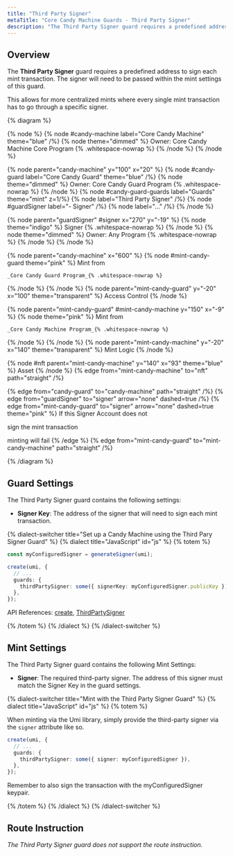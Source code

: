 ```yaml
---
title: "Third Party Signer"
metaTitle: "Core Candy Machine Guards - Third Party Signer"
description: "The Third Party Signer guard requires a predefined address to sign each mint transaction."
---
```


## Overview

The **Third Party Signer** guard requires a predefined address to sign each mint transaction. The signer will need to be passed within the mint settings of this guard.

This allows for more centralized mints where every single mint transaction has to go through a specific signer.

{% diagram  %}

{% node %}
{% node #candy-machine label="Core Candy Machine" theme="blue" /%}
{% node theme="dimmed" %}
Owner: Core Candy Machine Core Program {% .whitespace-nowrap %}
{% /node %}
{% /node %}

{% node parent="candy-machine" y="100" x="20" %}
{% node #candy-guard label="Core Candy Guard" theme="blue" /%}
{% node theme="dimmed" %}
Owner: Core Candy Guard Program {% .whitespace-nowrap %}
{% /node %}
{% node #candy-guard-guards label="Guards" theme="mint" z=1/%}
{% node label="Third Party Signer" /%}
{% node #guardSigner label="- Signer" /%}
{% node label="..." /%}
{% /node %}

{% node parent="guardSigner" #signer x="270" y="-19" %}
{% node  theme="indigo" %}
Signer {% .whitespace-nowrap %}
{% /node %}
{% node theme="dimmed" %}
Owner: Any Program {% .whitespace-nowrap %}
{% /node %}
{% /node %}

{% node parent="candy-machine" x="600" %}
  {% node #mint-candy-guard theme="pink" %}
    Mint from

    _Core Candy Guard Program_{% .whitespace-nowrap %}
  {% /node %}
{% /node %}
{% node parent="mint-candy-guard" y="-20" x="100" theme="transparent" %}
  Access Control
{% /node %}

{% node parent="mint-candy-guard" #mint-candy-machine y="150" x="-9" %}
  {% node theme="pink" %}
    Mint from 
    
    _Core Candy Machine Program_{% .whitespace-nowrap %}
  {% /node %}
{% /node %}
{% node parent="mint-candy-machine" y="-20" x="140" theme="transparent" %}
  Mint Logic
{% /node %}

{% node #nft parent="mint-candy-machine" y="140" x="93" theme="blue" %}
  Asset
{% /node %}
{% edge from="mint-candy-machine" to="nft" path="straight" /%}

{% edge from="candy-guard" to="candy-machine" path="straight" /%}
{% edge from="guardSigner" to="signer" arrow="none" dashed=true /%}
{% edge from="mint-candy-guard" to="signer" arrow="none" dashed=true  theme="pink" %}
If this Signer Account does not

sign the mint transaction

minting will fail
{% /edge %}
{% edge from="mint-candy-guard" to="mint-candy-machine" path="straight" /%}

{% /diagram %}
## Guard Settings

The Third Party Signer guard contains the following settings:

- **Signer Key**: The address of the signer that will need to sign each mint transaction.

{% dialect-switcher title="Set up a Candy Machine using the Third Pary Signer Guard" %}
{% dialect title="JavaScript" id="js" %}
{% totem %}

```ts
const myConfiguredSigner = generateSigner(umi);

create(umi, {
  // ...
  guards: {
    thirdPartySigner: some({ signerKey: myConfiguredSigner.publicKey }),
  },
});
```

API References: [create](https://mpl-core-candy-machine.typedoc.metaplex.com/functions/create.html), [ThirdPartySigner](https://mpl-core-candy-machine.typedoc.metaplex.com/types/ThirdPartySigner.html)

{% /totem %}
{% /dialect %}
{% /dialect-switcher %}

## Mint Settings

The Third Party Signer guard contains the following Mint Settings:

- **Signer**: The required third-party signer. The address of this signer must match the Signer Key in the guard settings.

{% dialect-switcher title="Mint with the Third Party Signer Guard" %}
{% dialect title="JavaScript" id="js" %}
{% totem %}

When minting via the Umi library, simply provide the third-party signer via the `signer` attribute like so.

```ts
create(umi, {
  // ...
  guards: {
    thirdPartySigner: some({ signer: myConfiguredSigner }),
  },
});
```

Remember to also sign the transaction with the myConfiguredSigner keypair. 

{% /totem %}
{% /dialect %}
{% /dialect-switcher %}

## Route Instruction

_The Third Party Signer guard does not support the route instruction._
